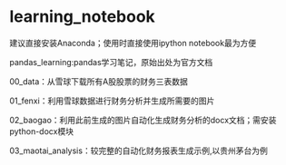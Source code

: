 # learning_notebook
建议直接安装Anaconda；使用时直接使用ipython notebook最为方便

pandas_learning:pandas学习笔记，原始出处为官方文档

00_data：从雪球下载所有A股股票的财务三表数据

01_fenxi：利用雪球数据进行财务分析并生成所需要的图片

02_baogao：利用此前生成的图片自动化生成财务分析的docx文档；需安装python-docx模块

03_maotai_analysis：较完整的自动化财务报表生成示例,以贵州茅台为例






